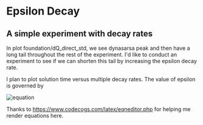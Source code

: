 # Epsilon Decay
## A simple experiment with decay rates

In plot foundation/dQ_direct_std, we see dynasarsa peak and then have a long tail throughout the rest of the experiment.
I'd like to conduct an experiment to see if we can shorten this tail by increasing the epsilon decay rate.

I plan to plot solution time versus multiple decay rates. The value of epsilon is governed by

![equation](https://latex.codecogs.com/gif.latex?\epsilon(t)&space;=&space;\max&space;\left&space;\{&space;\epsilon_{min},&space;\min(\epsilon_{max},&space;1-\log_{10}\xi&space;t)&space;\right&space;\})

Thanks to https://www.codecogs.com/latex/eqneditor.php for helping me render equations here.
